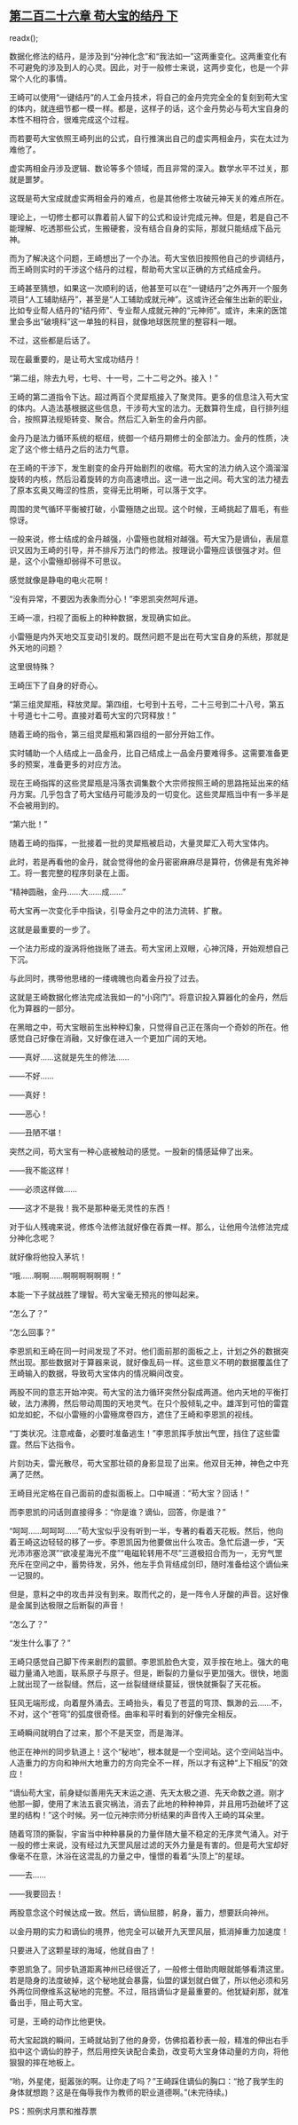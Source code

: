 ## [第二百二十六章 苟大宝的结丹 下](https://www.xxbiquge.com/11_11207/9065413.html)
readx();

  数据化修法的结丹，是涉及到“分神化念”和“我法如一”这两重变化。这两重变化有不可避免的涉及到人的心灵。因此，对于一般修士来说，这两步变化，也是一个非常个人化的事情。

  王崎可以使用“一键结丹”的人工金丹技术，将自己的金丹完完全全的复刻到苟大宝的体内，就连细节都一模一样。都是，这样子的话，这个金丹势必与苟大宝自身的本性不相符合，很难完成这个过程。

  而若要苟大宝依照王崎列出的公式，自行推演出自己的虚实两相金丹，实在太过为难他了。

  虚实两相金丹涉及逻辑、数论等多个领域，而且非常的深入。数学水平不过关，那就是噩梦。

  这既是苟大宝成就虚实两相金丹的难点，也是其他修士攻破元神天关的难点所在。

  理论上，一切修士都可以靠着前人留下的公式和设计完成元神。但是，若是自己不能理解、吃透那些公式，生搬硬套，没有结合自身的实际，那就只能结成下品元神。

  而为了解决这个问题，王崎想出了一个办法。苟大宝依旧按照他自己的步调结丹，而王崎则实时的干涉这个结丹的过程，帮助苟大宝以正确的方式结成金丹。

  王崎甚至猜想，如果这一次顺利的话，他甚至可以在“一键结丹”之外再开一个服务项目“人工辅助结丹”，甚至是“人工辅助成就元神”。这或许还会催生出新的职业，比如专业帮人结丹的“结丹师”、专业帮人成就元神的“元神师”。或许，未来的医馆里会多出“破境科”这一单独的科目，就像地球医院里的整容科一眼。

  不过，这些都是后话了。

  现在最重要的，是让苟大宝成功结丹！

  “第二组，除去九号，七号、十一号，二十二号之外。接入！”

  王崎的第二道指令下达。超过两百个灵犀瓶接入了聚灵阵。更多的信息注入苟大宝的体内。人造法基根据这些信息，干涉苟大宝的法力。无数算符生成，自行排列组合，按照算法规矩转变、聚合。然后汇入新生的金丹内部。

  金丹乃是法力循环系统的枢纽，统御一个结丹期修士的全部法力。金丹的性质，决定了这个修士结丹之后的法力气意。

  在王崎的干涉下，发生剧变的金丹开始剧烈的收缩。苟大宝的法力纳入这个滴溜溜旋转的内核，然后沿着旋转的方向高速喷出。这一进一出之间。苟大宝的法力褪去了原本玄奥又晦涩的性质，变得无比明晰，可以落于文字。

  周围的灵气循环平衡被打破，小雷殛随之出现。这个时候，王崎挑起了眉毛，有些惊讶。

  一般来说，修士结成的金丹越强，小雷殛也就相对越强。苟大宝乃是谪仙，表层意识又因为王崎的引导，并不排斥万法门的修法。按理说小雷殛应该很强才对。但是，这个小雷殛却弱得不可思议。

  感觉就像是静电的电火花啊！

  “没有异常，不要因为表象而分心！”李恩凯突然呵斥道。

  王崎一凛，扫视了面板上的种种数据，发现确实如此。

  小雷殛是内外天地交互变动引发的。既然问题不是出在苟大宝自身的系统，那就是外天地的问题？

  这里很特殊？

  王崎压下了自身的好奇心。

  “第三组灵犀瓶，释放灵犀。第四组，七号到十五号，二十三号到二十八号，第五十号道七十二号。直接对着苟大宝的穴窍释放！”

  随着王崎的指令，第三组灵犀瓶和第四组的一部分开始工作。

  实时辅助一个人结成上一品金丹，比自己结成上一品金丹要难得多。这需要准备更多的预案，准备更多的对应方法。

  现在王崎指挥的这些灵犀瓶是冯落衣调集数个大宗师按照王崎的思路拖延出来的结丹方案。几乎包含了苟大宝结丹可能涉及的一切变化。这些灵犀瓶当中有一多半是不会被用到的。

  “第六批！”

  随着王崎的指挥，一批接着一批的灵犀瓶被启动，大量灵犀汇入苟大宝体内。

  此时，若是再看他的金丹，就会觉得他的金丹密密麻麻尽是算符，仿佛是有鬼斧神工。将一套完整的程序刻录在上面。

  “精神圆融，金丹……大……成……”

  苟大宝再一次变化手中指诀，引导金丹之中的法力流转、扩散。

  这就是最重要的一步了。

  一个法力形成的漩涡将他拢账了进去。苟大宝闭上双眼，心神沉降，开始观想自己下沉。

  与此同时，携带他思绪的一缕魂魄也向着金丹投了过去。

  这就是王崎数据化修法完成法我如一的“小窍门”。将意识投入算器化的金丹，然后化为算器的一部分。

  在黑暗之中，苟大宝眼前生出种种幻象，只觉得自己正在落向一个奇妙的所在。他感觉自己好像在消融，又好像在进入一个更加广阔的天地。

  ——真好……这就是先生的修法……

  ——不好……

  ——真好！

  ——恶心！

  ——丑陋不堪！

  突然之间，苟大宝有一种心底被触动的感觉。一股新的情感延伸了出来。

  ——我不能这样！

  ——必须这样做……

  ——这才不是我！我不是那种毫无灵性的东西！

  对于仙人残魂来说，修炼今法修法就好像在吞粪一样。那么，让他用今法修法完成分神化念呢？

  就好像将他投入茅坑！

  “哦……啊啊……啊啊啊啊啊啊！”

  本能一下子就战胜了理智。苟大宝毫无预兆的惨叫起来。

  “怎么了？”

  “怎么回事？”

  李恩凯和王崎在同一时间发现了不对。他们面前那的面板之上，计划之外的数据突然出现。那些数据对于算器来说，就好像乱码一样。这些意义不明的数据覆盖住了王崎输入的数据，导致苟大宝体内的情况瞬间改变。

  两股不同的意志开始冲突。苟大宝的法力循环突然分裂成两道。他内天地的平衡打破，法力沸腾，然后带动周围的天地灵气。在只个股倾轧之中。雄浑到可怕的雷霆如龙如蛇，不似小雷殛的小雷殛席卷四方，遮住了王崎和李恩凯的视线。

  “丁类状况。注意戒备，必要时准备逃生！”李恩凯挥手放出气罡，挡住了这些雷霆。然后下达指令。

  片刻功夫，雷光散尽，苟大宝那壮硕的身影显现了出来。他双目无神，神色之中充满了茫然。

  王崎目光定格在自己面前的虚拟面板上。口中喊道：“苟大宝？回话！”

  而李恩凯的问话则直接得多：“你是谁？谪仙，回答，你是谁？”

  “呵呵……呵呵呵……”苟大宝似乎没有听到一半，专著的看着天花板。然后，他向着王崎这边轻轻的移了一步。李恩凯因为他要做出什么攻击。急忙后退一步，“天光沛沛塞沧溟”“欲凌星海光不度”“电磁轮转用不尽”三道极招合而为一，无穷气罡充斥在空间之中，蓄势待发，另外，他左手负背结成剑印，随时准备给这个谪仙来一记狠的。

  但是，意料之中的攻击并没有到来。取而代之的，是一阵令人牙酸的声音。这好像是金属到达极限之后断裂的声音！

  “怎么了？”

  “发生什么事了？”

  王崎只感觉自己脚下传来剧烈的震颤。李恩凯脸色大变，双手按在地上。强大的电磁力量涌入地面，联系原子与原子。但是，断裂的力量似乎更加强大。很快，地面上就出现了一丝裂缝。然后，这一丝裂缝继续蔓延，很快就撕裂了天花板。

  狂风无端形成，向着屋外涌去。王崎抬头，看见了苍蓝的穹顶、飘渺的云……不，不对，这个“苍穹”的弧度很奇怪。曲率和平时看到的好像完全相反。

  王崎瞬间就明白了过来，那个不是天空，而是海洋。

  他正在神州的同步轨道上！这个“秘地”，根本就是一个空间站。这个空间站当中。人造重力的方向和神州大地重力的方向完全不一样，所以才有这种“上下相反”的效应！

  “谪仙苟大宝，前身疑似善用先天末运之道、先天太极之道、先天命数之道。刚才他那一脚，使用了末法五衰灾祸法，消去了此地的种种神异，并且用巧劲破坏了这里的结构！”这个时候。另一位元神宗师分析结果的声音传入王崎的耳朵里。

  随着穹顶的撕裂，宇宙当中种种暴戾的力量伴随大量不稳定的无序灵气涌入。对于一般的修士来说，没有经过九天罡风层过滤的天外力量是有害的。但是苟大宝却好像毫不在意，沐浴在这混乱的力量之中，憧憬的看着“头顶上”的星球。

  ——去……

  ——我要回去！

  两股意念这个时候达成一致。然后，谪仙屈膝，躬身，蓄力，想要跃向神州。

  以金丹期的实力和谪仙的境界，他完全可以破开九天罡风层，抵消掉重力加速度！

  只要进入了这颗星球的海域，他就自由了！

  李恩凯急了。同步轨道距离神州已经很近了，一般修士借助肉眼就能够看清这里。若是隐身的法度破掉，这个秘地就会暴露，仙盟的谋划就白做了，所以他必须和另外两位同僚维系这秘地的完整。不过，阻挡谪仙才是最重要的。他犹疑刹那，就准备出手，阻止苟大宝。

  可是，王崎的动作比他更快。

  苟大宝起跳的瞬间，王崎就站到了他的身旁，仿佛掐着秒表一般，精准的伸出右手掐中这个谪仙的脖子，然后用控矢诀配合柔劲，改变苟大宝身体动量的方向，将他狠狠的摔在地板上。

  “哟，外星佬，挺嚣张的啊。让你走了吗？”王崎踩住谪仙的胸口：“抢了我学生的身体就想跑？这是在侮辱我作为教师的职业道德啊。”(未完待续。)

  PS：照例求月票和推荐票
